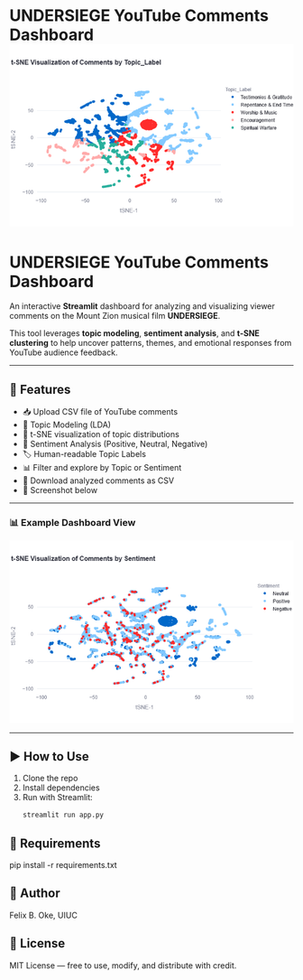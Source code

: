 # UNDERSIEGE YouTube Comments Dashboard ![Dashboard Screenshot](newplot(9).png)


# UNDERSIEGE YouTube Comments Dashboard

An interactive **Streamlit** dashboard for analyzing and visualizing viewer comments on the Mount Zion musical film **UNDERSIEGE**.

This tool leverages **topic modeling**, **sentiment analysis**, and **t-SNE clustering** to help uncover patterns, themes, and emotional responses from YouTube audience feedback.

---

## 🚀 Features

- 📥 Upload CSV file of YouTube comments
- 🧠 Topic Modeling (LDA)
- 🎯 t-SNE visualization of topic distributions
- 💬 Sentiment Analysis (Positive, Neutral, Negative)
- 🏷️ Human-readable Topic Labels
- 📊 Filter and explore by Topic or Sentiment
- 📎 Download analyzed comments as CSV
- 📸 Screenshot below

---

### 📊 Example Dashboard View

![Dashboard Screenshot](newplot(8).png)

---

## ▶️ How to Use

1. Clone the repo
2. Install dependencies
3. Run with Streamlit:
   ```bash
   streamlit run app.py

## 🧰 Requirements
pip install -r requirements.txt

## 👤 Author

Felix B. Oke,
UIUC

## 📄 License


MIT License — free to use, modify, and distribute with credit.
